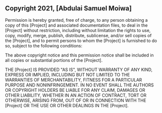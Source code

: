 ## Copyright 2021, [Abdulai Samuel Moiwa]

Permission is hereby granted, free of charge, to any person obtaining a copy of this [Project] and associated documentation files, to deal in the [Project] without restriction, including without limitation the rights to use, copy, modify, merge, publish, distribute, sublicense, and/or sell copies of the [Project], and to permit persons to whom the [Project] is furnished to do so, subject to the following conditions:

The above copyright notice and this permission notice shall be included in all copies or substantial portions of the [Project].

THE [Project] IS PROVIDED "AS IS", WITHOUT WARRANTY OF ANY KIND, EXPRESS OR IMPLIED, INCLUDING BUT NOT LIMITED TO THE WARRANTIES OF MERCHANTABILITY, FITNESS FOR A PARTICULAR PURPOSE AND NONINFRINGEMENT. IN NO EVENT SHALL THE AUTHORS OR COPYRIGHT HOLDERS BE LIABLE FOR ANY CLAIM, DAMAGES OR OTHER LIABILITY, WHETHER IN AN ACTION OF CONTRACT, TORT OR OTHERWISE, ARISING FROM, OUT OF OR IN CONNECTION WITH THE [Project] OR THE USE OR OTHER DEALINGS IN THE [Project].

